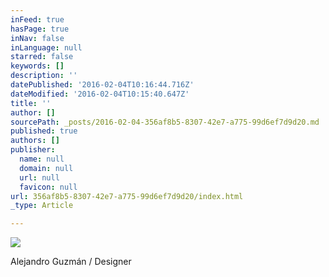 ```yaml
---
inFeed: true
hasPage: true
inNav: false
inLanguage: null
starred: false
keywords: []
description: ''
datePublished: '2016-02-04T10:16:44.716Z'
dateModified: '2016-02-04T10:15:40.647Z'
title: ''
author: []
sourcePath: _posts/2016-02-04-356af8b5-8307-42e7-a775-99d6ef7d9d20.md
published: true
authors: []
publisher:
  name: null
  domain: null
  url: null
  favicon: null
url: 356af8b5-8307-42e7-a775-99d6ef7d9d20/index.html
_type: Article

---
```

![](https://the-grid-user-content.s3-us-west-2.amazonaws.com/79604c9c-cd91-4099-b4ff-84abbdc54f75.jpg)

Alejandro Guzmán / Designer